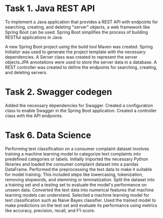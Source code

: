 # Task 1. Java REST API
To implement a Java application that provides a REST API with endpoints for searching, creating, and deleting "server" objects, a web framework like Spring Boot can be used. Spring Boot simplifies the process of building RESTful applications in Java.

A new Spring Boot project using the build tool Maven was created. Spring Initializr was used to generate the project template with the necessary dependencies.
A Server class was created to represent the server objects.JPA annotations were used to store the server data in a database.
A REST controller was created to define the endpoints for searching, creating, and deleting servers.

# Task 2. Swagger codegen
Added the necessary dependencies for Swagger.
Created a configuration class to enable Swagger in the Spring Boot application.
Created a controller class with the API endpoints.

# Task 6. Data Science
Performing text classification on a consumer complaint dataset involves training a machine learning model to categorize text complaints into predefined categories or labels.
Initially imported the necessary Python libraries and loaded the consumer complaint dataset into a pandas DataFrame.
Performed the preprocessing the text data to make it suitable for model training. This included steps like lowercasing, tokenization, removing stopwords, and stemming or lemmatization.
Split the dataset into a training set and a testing set to evaluate the model's performance on unseen data.
Converted the text data into numerical features that machine learning models can understand.
Selected a machine learning model for text classification such as Naive Bayes classifier.
Used the trained model to make predictions on the test set and evaluate its performance using metrics like accuracy, precision, recall, and F1-score.
